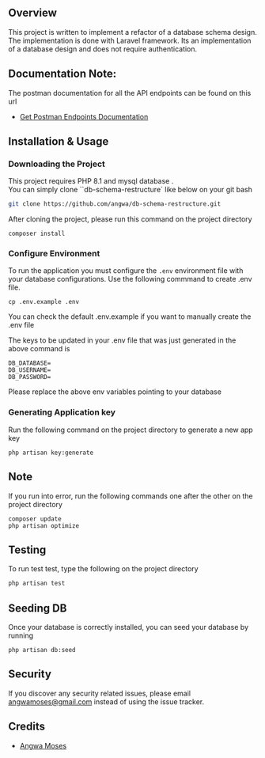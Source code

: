 ## Overview 

This project is written to implement a refactor of a database schema design. The implementation is done with Laravel framework. Its an implementation of a database design and does not require authentication. 
## Documentation Note: 
The postman documentation for all the API endpoints can be found on this url
- [Get Postman Endpoints Documentation](https://documenter.getpostman.com/view/13952977/2s9YR9ZtDL)

## Installation & Usage

### Downloading the Project

This project requires PHP 8.1 and mysql database
.  
You can simply clone  ``db-schema-restructure` like below on your git bash

```bash
git clone https://github.com/angwa/db-schema-restructure.git
```
After cloning the project, please run this command on the project directory
```
composer install
```
### Configure Environment
To run the application you must configure the ```.env``` environment file with your database configurations. Use the following commmand to create .env file. 
```
cp .env.example .env

```
You can check the default .env.example if you want to manually create the .env file

The keys to be updated in your .env file that was just generated in the above command is

```
DB_DATABASE=
DB_USERNAME=
DB_PASSWORD=
```

Please replace the above env variables pointing to your database

### Generating  Application key
Run the following command on the project directory to generate a new app key

```
php artisan key:generate
```

## Note
If you run into error, run the following commands one after the other on the project directory
``` 
composer update
php artisan optimize
```

## Testing

To run test test, type the following on the project directory

``` bash
php artisan test
```

## Seeding DB
Once your database is correctly installed, you can seed your database by running
```
php artisan db:seed
```

## Security

If you discover any security related issues, please email angwamoses@gmail.com instead of using the issue tracker.

## Credits

- [Angwa Moses](https://github.com/angwa)


